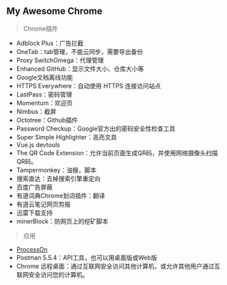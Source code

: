 ## My Awesome Chrome

> Chrome插件

- Adblock Plus：广告拦截
- OneTab：tab管理，不能云同步，需要导出备份
- Proxy SwitchOmega：代理管理
- Enhanced GitHub：显示文件大小、仓库大小等
- Google文档离线功能
- HTTPS Everywhere：自动使用 HTTPS 连接访问站点
- LastPass：密码管理
- Momentum：欢迎页
- Nimbus：截屏
- Octotree：Github插件
- Password Checkup：Google官方出的密码安全性检查工具
- Super Simple Highlighter：高亮文具
- Vue.js devtools
- The QR Code Extension：允许当前页面生成QR码，并使用网络摄像头扫描QR码。
- Tampermonkey：油猴，脚本
- 搜索直达：去掉搜索引擎重定向
- 百度广告屏蔽
- 有道词典Chrome划词插件：翻译
- 有道云笔记网页剪报
- 迅雷下载支持
- minerBlock：防网页上的挖矿脚本

> 应用

- [ProcessOn](https://www.processon.com/) 
- Postman 5.5.4：API工具，也可以用桌面版或Web版
- Chrome 远程桌面：通过互联网安全访问其他计算机，或允许其他用户通过互联网安全访问您的计算机。